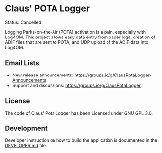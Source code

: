 Claus' POTA Logger
==================

Status: Cancelled

Logging Parks-on-the-Air (POTA) activation is a pain, especially with Log4OM.
This project allows easy data entry from paper logs, creation of ADIF files that are sent to POTA, 
and UDP upload of the ADIF data into Log4OM.


Email Lists
-----------
* New release announcements: https://groups.io/g/ClausPotaLogger-Announcements
* Support and discussions: https://groups.io/g/ClausPotaLogger


License
-------
The code of Claus' Pota Logger has been Licensed under [GNU GPL 3.0](https://github.com/cniesen/PotaLogger/blob/master/COPYING.md).


Development
-----------
Developer instruction on how to build the application is documented in the [DEVELOPER.md](https://github.com/cniesen/PotaLogger/blob/master/DEVELOPER.md) file.

